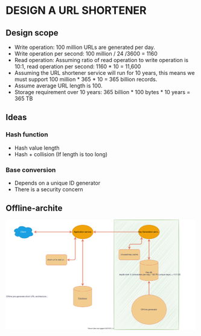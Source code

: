 # DESIGN A URL SHORTENER

## Design scope

- Write operation: 100 million URLs are generated per day.
- Write operation per second: 100 million / 24 /3600 = 1160
- Read operation: Assuming ratio of read operation to write operation is 10:1, read operation per second: 1160 * 10 = 11,600
- Assuming the URL shortener service will run for 10 years, this means we must support 100 million * 365 * 10 = 365 billion records.
- Assume average URL length is 100.
- Storage requirement over 10 years: 365 billion * 100 bytes * 10 years = 365 TB

## Ideas

### Hash function

- Hash value length
- Hash + collision (If length is too long)

### Base conversion

- Depends on a unique ID generator
- There is a security concern


## Offline-archite
![](./imgs/offline-pre-generate-short-url-architecture.svg)
